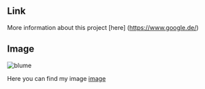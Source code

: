 ## Link 
More information about this project [here] (https://www.google.de/)

## Image
![blume](blume.jpg)

Here you can find my image [image](blume.jpg)
